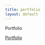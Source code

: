 ```yaml
---
title: portfolio
layout: default
---
```


Portfolio

<a href="https://www.coroflot.com/rahmanhayes" target="_blank">Portfolio</a>

